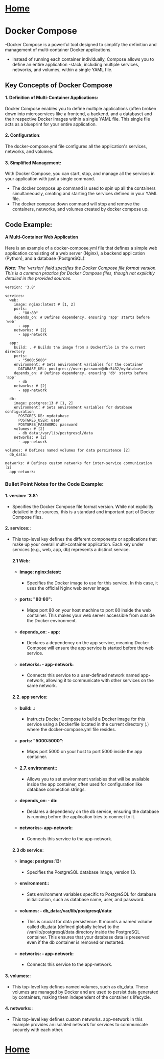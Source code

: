 # [Home](README.md)
# Docker Compose

-Docker Compose is a powerful tool designed to simplify the definition and management of multi-container Docker applications.
- Instead of running each container individually, Compose allows you to define an entire application -stack, including multiple services, networks, and volumes, within a single YAML file.

## Key Concepts of Docker Compose ##

 #### 1. Definition of Multi-Container Applications: ####
 Docker Compose enables you to define multiple applications (often broken down into microservices like a frontend, a backend, and a database) and their respective Docker images within a single YAML file. This single file acts as a blueprint for your entire application.

#### 2. Configuration: ####
 The docker-compose.yml file configures all the application's services, networks, and volumes.


#### 3. Simplified Management: ####
 With Docker Compose, you can start, stop, and manage all the services in your application with just a single command.

- The docker compose up command is used to spin up all the containers simultaneously, creating and starting the services defined in your YAML file.
- The docker compose down command will stop and remove the containers, networks, and volumes created by docker compose up.


## Code Example: ##


#### A Multi-Container Web Application ####
Here is an example of a docker-compose.yml file that defines a simple web application consisting of a web server (Nginx), a backend application (Python), and a database (PostgreSQL):

***Note:*** *The 'version' field specifies the Docker Compose file format version. This is a common practice for Docker Compose files, though not explicitly detailed in the provided sources.*
```
version: '3.8'

services:
  web:
    image: nginx:latest # [1, 2]
    ports:
      - "80:80"
    depends_on: # Defines dependency, ensuring 'app' starts before 'web'
      - app
    networks: # [2]
      - app-network

  app:
    build: . # Builds the image from a Dockerfile in the current directory
    ports:
      - "5000:5000"
    environment: # Sets environment variables for the container
      DATABASE_URL: postgres://user:password@db:5432/mydatabase
    depends_on: # Defines dependency, ensuring 'db' starts before 'app'
      - db
    networks: # [2]
      - app-network

  db:
    image: postgres:13 # [1, 2]
    environment: # Sets environment variables for database configuration
      POSTGRES_DB: mydatabase
      POSTGRES_USER: user
      POSTGRES_PASSWORD: password
    volumes: # [2]
      - db_data:/var/lib/postgresql/data
    networks: # [2]
      - app-network

volumes: # Defines named volumes for data persistence [2]
  db_data:

networks: # Defines custom networks for inter-service communication [2]
  app-network:

  ```


### Bullet Point Notes for the Code Example: ###
 #### 1. version: '3.8': ####
- Specifies the Docker Compose file format version. While not explicitly detailed in the sources, this is a standard and important part of Docker Compose files.

#### 2. services:: ####
 - This top-level key defines the different components or applications that make up your overall multi-container application. Each key under services (e.g., web, app, db) represents a distinct service.

    #### 2.1 **Web:** ####
    - #### image: nginx:latest: ####
        -   Specifies the Docker image to use for this service. In this case, it uses the official Nginx web server image.
   - ####  ports: "80:80": ####
        - Maps port 80 on your host machine to port 80 inside the web container. This makes your web server accessible from outside the Docker environment.
   - #### depends_on: - app: ####
     - Declares a dependency on the app service, meaning Docker Compose will ensure the app service is started before the web service.
   - ####  networks: - app-network: ####
        - Connects this service to a user-defined network named app-network, allowing it to communicate with other services on the same network.

    #### 2.2. **app service:** ####

    - ####  build: .: ####
        -  Instructs Docker Compose to build a Docker image for this service using a Dockerfile located in the current directory (.) where the docker-compose.yml file resides.
   - #### ports: "5000:5000": ####
     - Maps port 5000 on your host to port 5000 inside the app container.
   - #### 2.7.  environment:: ####
        - Allows you to set environment variables that will be available inside the app container, often used for configuration like database connection strings.
    - #### depends_on: - db: ####
        - Declares a dependency on the db service, ensuring the database is running before the application tries to connect to it.
    - #### networks:- app-network: ####
        - Connects this service to the app-network.
     #### 2.3  **db service:** ####
    - #### image: postgres:13: ####
        - Specifies the PostgreSQL database image, version 13.
   - #### environment:: ####
        - Sets environment variables specific to PostgreSQL for database initialization, such as database name, user, and password.
   - #### volumes: - db_data:/var/lib/postgresql/data: ####
        - This is crucial for data persistence. It mounts a named volume called db_data (defined globally below) to the /var/lib/postgresql/data directory inside the PostgreSQL container. This ensures that your database data is preserved even if the db container is removed or restarted.
   - #### networks: - app-network: ####
        - Connects this service to the app-network.


#### 3. volumes:: ####
 - This top-level key defines named volumes, such as db_data. These volumes are managed by Docker and are used to persist data generated by containers, making them independent of the container's lifecycle.

#### 4. networks::  ####

- This top-level key defines custom networks. app-network in this example provides an isolated network for services to communicate securely with each other.


# [Home](README.md)
